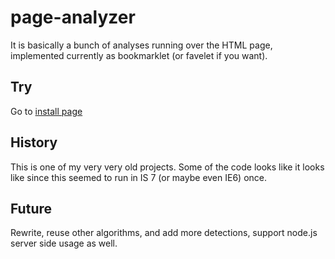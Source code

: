 # page-analyzer

It is basically a bunch of analyses running over the HTML page, 
implemented currently as bookmarklet (or favelet if you want).

## Try

Go to [install page](http://ainthek.github.io/page-analyzer/favelets/analyzer/install.html)

## History
This is one of my very very old projects.
Some of the code looks like it looks like since this seemed to run in IS 7 (or maybe even IE6) once.

## Future
Rewrite, reuse other algorithms, and add more detections, support node.js server side usage as well.